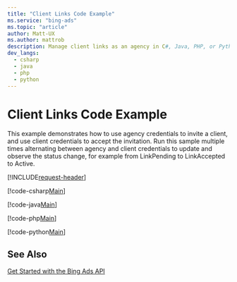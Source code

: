 ```yaml
---
title: "Client Links Code Example"
ms.service: "bing-ads"
ms.topic: "article"
author: Matt-UX
ms.author: mattrob
description: Manage client links as an agency in C#, Java, PHP, or Python.
dev_langs:
  - csharp
  - java
  - php
  - python
---
```

# Client Links Code Example
This example demonstrates how to use agency credentials to invite a client, and use client credentials to accept the invitation. Run this sample multiple times alternating between agency and client credentials to update and observe the status change, for example from LinkPending to LinkAccepted to Active. 

[!INCLUDE[request-header](./includes/code-tips.md)]

[!code-csharp[Main](../../../BingAds-dotNet-SDK/examples/BingAdsExamples/BingAdsExamplesLibrary/v13/ClientLinks.cs)]

[!code-java[Main](../../../BingAds-Java-SDK/examples/BingAdsDesktopApp/src/main/java/com/microsoft/bingads/examples/v13/ClientLinks.java)]

[!code-php[Main](../../../BingAds-PHP-SDK/samples/V13/ClientLinks.php)]

[!code-python[Main](../../../BingAds-Python-SDK/examples/v13/client_links.py)]

## See Also
[Get Started with the Bing Ads API](get-started.md)  

